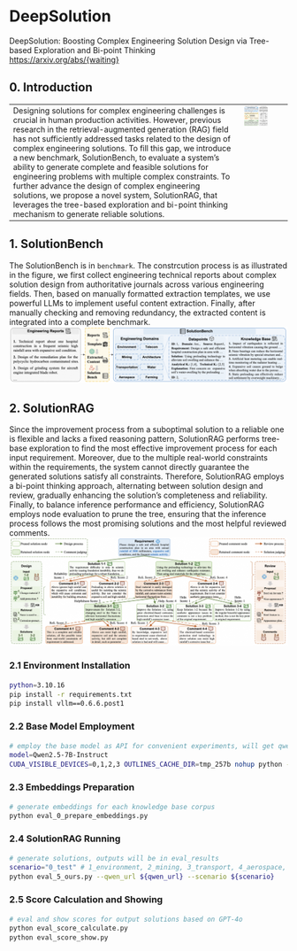 # DeepSolution
DeepSolution: Boosting Complex Engineering Solution Design via Tree-based Exploration and Bi-point Thinking         
https://arxiv.org/abs/{waiting}


## 0. Introduction
<!-- Designing solutions for complex engineering challenges is crucial in human production activities. 
However, previous research in the retrieval-augmented generation (RAG) field has not sufficiently addressed tasks related to the design of complex engineering solutions. 
To fill this gap, we introduce a new benchmark, SolutionBench, to evaluate a system’s ability to generate complete and feasible solutions for engineering problems with multiple complex constraints. 
To further advance the design of complex engineering solutions, we propose a novel system, SolutionRAG, that leverages the tree-based exploration and bi-point thinking mechanism to generate reliable solutions. 
![](utils/head_fig.PNG) -->
<table>
  <tr>
    <td style="vertical-align: top;">
      Designing solutions for complex engineering challenges is crucial in human production activities. 
      However, previous research in the retrieval-augmented generation (RAG) field has not sufficiently addressed tasks related to the design of complex engineering solutions. 
      To fill this gap, we introduce a new benchmark, SolutionBench, to evaluate a system’s ability to generate complete and feasible solutions for engineering problems with multiple complex constraints. 
      To further advance the design of complex engineering solutions, we propose a novel system, SolutionRAG, that leverages the tree-based exploration and bi-point thinking mechanism to generate reliable solutions.
    </td>
    <td style="vertical-align: top;">
      <img src="utils/head_fig.PNG" alt="Figure" style="max-width: 60%; height: auto;">
    </td>
  </tr>
</table>

## 1. SolutionBench
The SolutionBench is in ```benchmark```. The constrcution process is as illustrated in the figure, we first collect engineering technical reports about complex solution design from authoritative journals across various engineering fields. Then, based on manually formatted extraction templates, we use powerful LLMs to implement useful content extraction. Finally, after  manually checking and removing redundancy, the extracted content is integrated into a complete benchmark.
![](utils/bench_fig.png)

## 2. SolutionRAG
Since the improvement process from a suboptimal solution to a reliable one is flexible and lacks a fixed reasoning pattern, SolutionRAG performs tree-base exploration to find the most effective improvement process for each input requirement.
Moreover, due to the multiple real-world constraints within the requirements, the system cannot directly guarantee the generated solutions satisfy all constraints. Therefore, SolutionRAG employs a bi-point thinking approach, alternating between solution design and review, gradually enhancing the solution’s completeness and reliability.
Finally, to balance inference performance and efficiency, SolutionRAG employs node evaluation to prune the tree, ensuring that the inference process follows the most promising solutions and the most helpful reviewed comments. 
![](utils/method_fig.png)

### 2.1 Environment Installation
```bash
python=3.10.16
pip install -r requirements.txt
pip install vllm==0.6.6.post1
```

### 2.2 Base Model Employment
```bash
# employ the base model as API for convenient experiments, will get qwen_url
model=Qwen2.5-7B-Instruct
CUDA_VISIBLE_DEVICES=0,1,2,3 OUTLINES_CACHE_DIR=tmp_257b nohup python -m vllm.entrypoints.openai.api_server --model ${model} --served-model-name Qwen --tensor-parallel-size 4 --port 1225 --gpu_memory_utilization 0.45 --disable-custom-all-reduce > vllm_257b.log 

```

### 2.3 Embeddings Preparation
```bash
# generate embeddings for each knowledge base corpus
python eval_0_prepare_embeddings.py
```

### 2.4 SolutionRAG Running
```bash
# generate solutions, outputs will be in eval_results
scenario="0_test" # 1_environment, 2_mining, 3_transport, 4_aerospace, 5_telecom, 6_architecture, 7_water, 8_farming
python eval_5_ours.py --qwen_url ${qwen_url} --scenario ${scenario}
```

### 2.5 Score Calculation and Showing
```bash
# eval and show scores for output solutions based on GPT-4o
python eval_score_calculate.py
python eval_score_show.py        
```